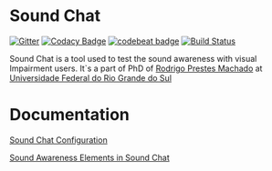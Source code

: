 # Sound Chat

[![Gitter](https://badges.gitter.im/rodrigoprestesmachado/soundchat.svg)](https://gitter.im/rodrigoprestesmachado/soundchat?utm_source=badge&utm_medium=badge&utm_campaign=pr-badge) [![Codacy Badge](https://api.codacy.com/project/badge/Grade/5d3e52ad20134df9b5eda07863ff68b8)](https://www.codacy.com/app/rodrigo.prestes/soundchat?utm_source=github.com&amp;utm_medium=referral&amp;utm_content=rodrigoprestesmachado/soundchat&amp;utm_campaign=Badge_Grade) [![codebeat badge](https://codebeat.co/badges/3bbe5409-f942-41dc-9cab-260f25b57ccd)](https://codebeat.co/projects/github-com-rodrigoprestesmachado-soundchat-master) [![Build Status](https://travis-ci.org/rodrigoprestesmachado/soundchat.svg?branch=master)](https://travis-ci.org/rodrigoprestesmachado/soundchat)

Sound Chat is a tool used to test the sound awareness with visual Impairment users. It`s a part of PhD of [Rodrigo Prestes Machado](https://www.mendeley.com/profiles/rodrigo-prestes-machado/) at [Universidade Federal do Rio Grande do Sul](http://ufrgs.br)

# Documentation

[Sound Chat Configuration](https://github.com/rodrigoprestesmachado/soundchat/wiki)

[Sound Awareness Elements in Sound Chat](https://github.com/rodrigoprestesmachado/soundchat/wiki/Sound-Awareness-Elements)